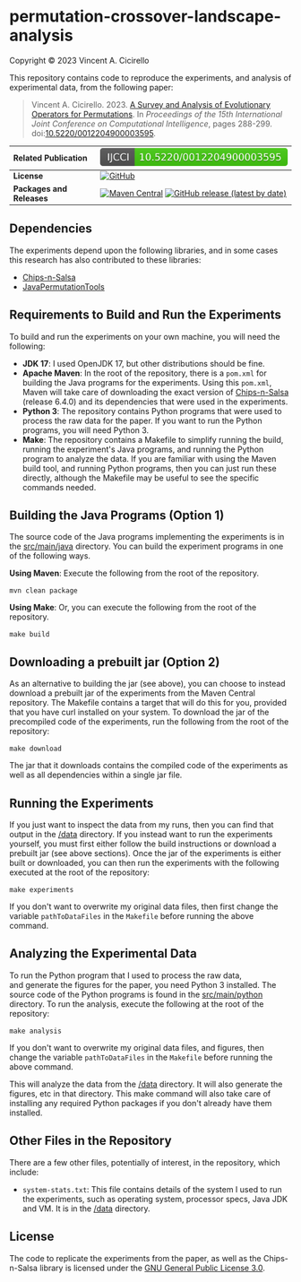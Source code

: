 # permutation-crossover-landscape-analysis

Copyright &copy; 2023 Vincent A. Cicirello

This repository contains code to reproduce the experiments, and analysis of 
experimental data, from the following paper:

> Vincent A. Cicirello. 2023. [A Survey and Analysis of Evolutionary Operators for Permutations](https://www.cicirello.org/publications/cicirello2023ecta.pdf). In *Proceedings of the 15th International Joint Conference on Computational Intelligence*, pages 288-299. doi:[10.5220/0012204900003595](https://doi.org/10.5220/0012204900003595).

| __Related Publication__ | [![doi:10.5220/0012204900003595](doi.svg)](https://doi.org/10.5220/0012204900003595) |
| :--- | :--- |
| __License__ | [![GitHub](https://img.shields.io/github/license/cicirello/permutation-crossover-landscape-analysis)](LICENSE) |
| __Packages and Releases__ | [![Maven Central](https://img.shields.io/maven-central/v/org.cicirello/permutation-crossover-landscape-analysis.svg?label=Maven%20Central)](https://central.sonatype.com/artifact/org.cicirello/permutation-crossover-landscape-analysis/) [![GitHub release (latest by date)](https://img.shields.io/github/v/release/cicirello/permutation-crossover-landscape-analysis?logo=GitHub)](https://github.com/cicirello/permutation-crossover-landscape-analysis/releases) |

## Dependencies

The experiments depend upon the following libraries, and in some cases this research has 
also contributed to these libraries:
* [Chips-n-Salsa](https://chips-n-salsa.cicirello.org)
* [JavaPermutationTools](https://jpt.cicirello.org)

## Requirements to Build and Run the Experiments

To build and run the experiments on your own machine, you will need the following:
* __JDK 17__: I used OpenJDK 17, but other distributions should be fine. 
* __Apache Maven__: In the root of the repository, there is a `pom.xml` 
  for building the Java programs for the experiments. Using this `pom.xml`, 
  Maven will take care of downloading the exact version of 
  [Chips-n-Salsa](https://chips-n-salsa.cicirello.org) (release 6.4.0) and its 
  dependencies that were used in the experiments. 
* __Python 3__: The repository contains Python programs that were used to 
  process the raw data for the paper. If you want to run the Python programs, 
  you will need Python 3. 
* __Make__: The repository contains a Makefile to simplify running the build, 
  running the experiment's Java programs, and running the Python program to 
  analyze the data. If you are familiar with using the Maven build tool, 
  and running Python programs, then you can just run these directly, although 
  the Makefile may be useful to see the specific commands needed.

## Building the Java Programs (Option 1)

The source code of the Java programs implementing the experiments
is in the [src/main/java](src/main/java) directory.  You can build the experiment 
programs in one of the following ways.

__Using Maven__: Execute the following from the root of the repository.

```shell
mvn clean package
```

__Using Make__: Or, you can execute the following from the root
of the repository.

```shell
make build
```

## Downloading a prebuilt jar (Option 2)

As an alternative to building the jar (see above), you can choose to instead
download a prebuilt jar of the experiments from the Maven Central repository.
The Makefile contains a target that will do this for you, provided that you have
curl installed on your system. To download the jar of the precompiled code of 
the experiments, run the following from the root of the repository:

```shell
make download
```

The jar that it downloads contains the compiled code of the experiments as well
as all dependencies within a single jar file.

## Running the Experiments

If you just want to inspect the data from my runs, then you can find that output
in the [/data](data) directory. If you instead want to run the experiments yourself,
you must first either follow the build instructions or download a prebuilt jar (see above
sections). Once the jar of the experiments is either built or downloaded, you can then run 
the experiments with the following executed at the root of the repository:

```shell
make experiments
```

If you don't want to overwrite my original data files, then first change the variable
`pathToDataFiles` in the `Makefile` before running the above command.

## Analyzing the Experimental Data

To run the Python program that I used to process the raw data,  
and generate the figures for the paper, you need Python 3 installed. The source 
code of the Python programs is found in the [src/main/python](src/main/python) 
directory. To run the analysis, execute the following at the root of the 
repository:

```shell
make analysis
```

If you don't want to overwrite my original data files, and figures, then change the 
variable `pathToDataFiles` in the `Makefile` before running the above command.

This will analyze the data from the [/data](data) directory. It will also 
generate the figures, etc in that directory. This make command will also take
care of installing any required Python packages if you don't already have them
installed.

## Other Files in the Repository

There are a few other files, potentially of interest, in the repository,
which include:
* `system-stats.txt`: This file contains details of the system I 
  used to run the experiments, such as operating system, processor 
  specs, Java JDK and VM. It is in the [/data](data) directory.

## License

The code to replicate the experiments from the paper, as well as the
Chips-n-Salsa library is licensed under the [GNU General Public License 3.0](https://www.gnu.org/licenses/gpl-3.0.en.html).
